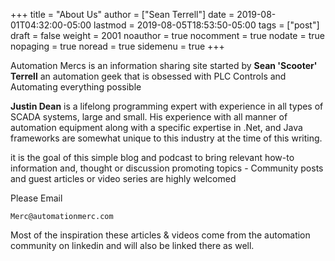 +++
title = "About Us"
author = ["Sean Terrell"]
date = 2019-08-01T04:32:00-05:00
lastmod = 2019-08-05T18:53:50-05:00
tags = ["post"]
draft = false
weight = 2001
noauthor = true
nocomment = true
nodate = true
nopaging = true
noread = true
sidemenu = true 
+++

Automation Mercs is an information sharing site started by **Sean 'Scooter' Terrell**
  an automation geek that is obsessed with PLC Controls and Automating
everything possible

**Justin Dean** is a lifelong programming expert with experience in all types of
SCADA systems, large and small. His experience with all manner of automation
equipment along with a specific expertise in .Net, and Java frameworks are
somewhat unique to this industry at the time of this writing.

it is the goal of this simple blog and podcast to bring relevant how-to
information and, thought or discussion promoting topics - Community posts
and guest articles or video series are highly welcomed

Please Email

`Merc@automationmerc.com`

Most of the inspiration these articles & videos come from the automation
community on linkedin and will also be linked there as well.


